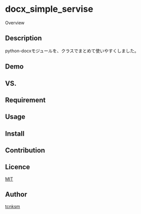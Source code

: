 docx_simple_servise
====

Overview

## Description
python-docxモジュールを、クラスでまとめて使いやすくしました。
## Demo

## VS. 

## Requirement

## Usage

## Install

## Contribution

## Licence

[MIT](https://github.com/tcnksm/tool/blob/master/LICENCE)

## Author

[tcnksm](https://github.com/tcnksm)
